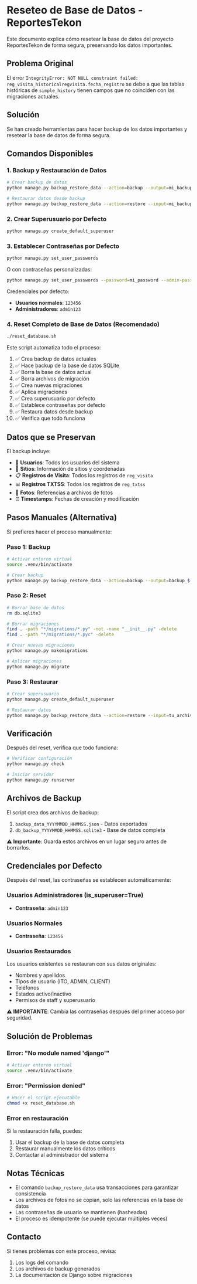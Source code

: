 # Reseteo de Base de Datos - ReportesTekon

Este documento explica cómo resetear la base de datos del proyecto ReportesTekon de forma segura, preservando los datos importantes.

## Problema Original

El error `IntegrityError: NOT NULL constraint failed: reg_visita_historicalregvisita.fecha_registro` se debe a que las tablas históricas de `simple_history` tienen campos que no coinciden con las migraciones actuales.

## Solución

Se han creado herramientas para hacer backup de los datos importantes y resetear la base de datos de forma segura.

## Comandos Disponibles

### 1. Backup y Restauración de Datos

```bash
# Crear backup de datos
python manage.py backup_restore_data --action=backup --output=mi_backup.json

# Restaurar datos desde backup
python manage.py backup_restore_data --action=restore --input=mi_backup.json
```

### 2. Crear Superusuario por Defecto

```bash
python manage.py create_default_superuser
```

### 3. Establecer Contraseñas por Defecto

```bash
python manage.py set_user_passwords
```

O con contraseñas personalizadas:
```bash
python manage.py set_user_passwords --password=mi_password --admin-password=admin_password
```

Credenciales por defecto:
- **Usuarios normales**: `123456`
- **Administradores**: `admin123`

### 4. Reset Completo de Base de Datos (Recomendado)

```bash
./reset_database.sh
```

Este script automatiza todo el proceso:
1. ✅ Crea backup de datos actuales
2. ✅ Hace backup de la base de datos SQLite
3. ✅ Borra la base de datos actual
4. ✅ Borra archivos de migración
5. ✅ Crea nuevas migraciones
6. ✅ Aplica migraciones
7. ✅ Crea superusuario por defecto
8. ✅ Establece contraseñas por defecto
9. ✅ Restaura datos desde backup
10. ✅ Verifica que todo funciona

## Datos que se Preservan

El backup incluye:
- 👥 **Usuarios**: Todos los usuarios del sistema
- 🏢 **Sitios**: Información de sitios y coordenadas
- 📋 **Registros de Visita**: Todos los registros de `reg_visita`
- 📊 **Registros TXTSS**: Todos los registros de `reg_txtss`
- 📸 **Fotos**: Referencias a archivos de fotos
- ⏰ **Timestamps**: Fechas de creación y modificación

## Pasos Manuales (Alternativa)

Si prefieres hacer el proceso manualmente:

### Paso 1: Backup
```bash
# Activar entorno virtual
source .venv/bin/activate

# Crear backup
python manage.py backup_restore_data --action=backup --output=backup_$(date +%Y%m%d_%H%M%S).json
```

### Paso 2: Reset
```bash
# Borrar base de datos
rm db.sqlite3

# Borrar migraciones
find . -path "*/migrations/*.py" -not -name "__init__.py" -delete
find . -path "*/migrations/*.pyc" -delete

# Crear nuevas migraciones
python manage.py makemigrations

# Aplicar migraciones
python manage.py migrate
```

### Paso 3: Restaurar
```bash
# Crear superusuario
python manage.py create_default_superuser

# Restaurar datos
python manage.py backup_restore_data --action=restore --input=tu_archivo_backup.json
```

## Verificación

Después del reset, verifica que todo funciona:

```bash
# Verificar configuración
python manage.py check

# Iniciar servidor
python manage.py runserver
```

## Archivos de Backup

El script crea dos archivos de backup:
1. `backup_data_YYYYMMDD_HHMMSS.json` - Datos exportados
2. `db_backup_YYYYMMDD_HHMMSS.sqlite3` - Base de datos completa

**⚠️ Importante**: Guarda estos archivos en un lugar seguro antes de borrarlos.

## Credenciales por Defecto

Después del reset, las contraseñas se establecen automáticamente:

### Usuarios Administradores (is_superuser=True)
- **Contraseña**: `admin123`

### Usuarios Normales
- **Contraseña**: `123456`

### Usuarios Restaurados
Los usuarios existentes se restauran con sus datos originales:
- Nombres y apellidos
- Tipos de usuario (ITO, ADMIN, CLIENT)
- Teléfonos
- Estados activo/inactivo
- Permisos de staff y superusuario

**⚠️ IMPORTANTE**: Cambia las contraseñas después del primer acceso por seguridad.

## Solución de Problemas

### Error: "No module named 'django'"
```bash
# Activar entorno virtual
source .venv/bin/activate
```

### Error: "Permission denied"
```bash
# Hacer el script ejecutable
chmod +x reset_database.sh
```

### Error en restauración
Si la restauración falla, puedes:
1. Usar el backup de la base de datos completa
2. Restaurar manualmente los datos críticos
3. Contactar al administrador del sistema

## Notas Técnicas

- El comando `backup_restore_data` usa transacciones para garantizar consistencia
- Los archivos de fotos no se copian, solo las referencias en la base de datos
- Las contraseñas de usuario se mantienen (hasheadas)
- El proceso es idempotente (se puede ejecutar múltiples veces)

## Contacto

Si tienes problemas con este proceso, revisa:
1. Los logs del comando
2. Los archivos de backup generados
3. La documentación de Django sobre migraciones 